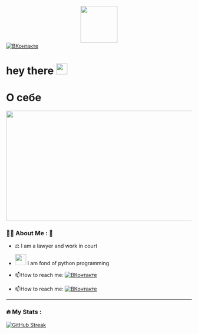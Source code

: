 <div id="header" align="center">
  <img src="https://media.giphy.com/media/Y0DAJ2yGFqzLEt01da/giphy.gif" width="100"/>
</div>

<div id="badges">
  <a href="your-ВКонтакте-URL">
    <img src="https://vk.com/id260482652?logo=https://icons8.ru/icon/13977/vk-comColor=white&style=for-the-badge" alt="ВКонтакте"/>
  </a>
 </div>

<img src="https://komarev.com/ghpvc/?username=Irina11971&style=flat-square&color=blue" alt=""/>
<h1>
  hey there
  <img src="https://media.giphy.com/media/hvRJCLFzcasrR4ia7z/giphy.gif" width="30px"/>
</h1>

# О себе

<div align="center">
  <img src="https://media.giphy.com/media/dWesBcTLavkZuG35MI/giphy.gif" width="600" height="300"/>
</div>

### :woman_technologist: About Me :	:hugs:

- :balance_scale: I am a lawyer and work in court 
- <img src="https://media.giphy.com/media/WUlplcMpOCEmTGBtBW/giphy.gif" width="30"> I am fond of python programming 
- :mailbox:How to reach me: [![ВКонтакте](https://vk.com/id260482652?style=flat&logo=https://icons8.ru/icon/13977/vk-comColor=white)](https://vk.com/id260482652)

- :mailbox:How to reach me: [![ВКонтакте](https://icons8.ru/icon/lJrx1KJYmCwV/vk-com?style=flat&logo=Linkedin&logoColor=white)](https://vk.com/id260482652)

---

### :fire: My Stats :

[![GitHub Streak](http://github-readme-streak-stats.herokuapp.com?user=11971Irina&date_format=j%20M%5B%20Y%5D)](https://git.io/streak-stats)




